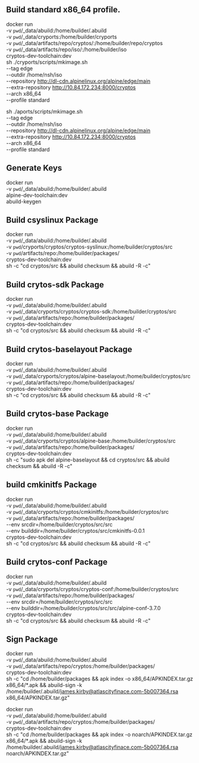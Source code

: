 ## Build standard x86_64 profile.

docker run \
-v `pwd`/_data/abuild:/home/builder/.abuild \
-v `pwd`/_data/cryports:/home/builder/cryports \
-v `pwd`/_data/artifacts/repo/cryptos/:/home/builder/repo/cryptos \
-v `pwd`/_data/artifacts/repo/iso/:/home/builder/iso \
cryptos-dev-toolchain:dev \
sh ./cryports/scripts/mkimage.sh \
--tag edge \
--outdir /home/nsh/iso \
--repository http://dl-cdn.alpinelinux.org/alpine/edge/main \
--extra-repository http://10.84.172.234:8000/cryptos \
--arch x86_64 \
--profile standard

sh ./aports/scripts/mkimage.sh \
--tag edge \
--outdir /home/nsh/iso \
--repository http://dl-cdn.alpinelinux.org/alpine/edge/main \
--extra-repository http://10.84.172.234:8000/cryptos \
--arch x86_64 \
--profile standard

## Generate Keys

docker run \
-v `pwd`/_data/abuild:/home/builder/.abuild \
alpine-dev-toolchain:dev \
abuild-keygen

## Build csyslinux Package

docker run \
-v `pwd`/_data/abuild:/home/builder/.abuild \
-v `pwd`/cryports/cryptos/cryptos-syslinux:/home/builder/cryptos/src \
-v `pwd`/artifacts/repo:/home/builder/packages/ \
cryptos-dev-toolchain:dev \
sh -c "cd cryptos/src && abuild checksum && abuild -R -c"

## Build crytos-sdk Package

docker run \
-v `pwd`/_data/abuild:/home/builder/.abuild \
-v `pwd`/_data/cryports/cryptos/cryptos-sdk:/home/builder/cryptos/src \
-v `pwd`/_data/artifacts/repo:/home/builder/packages/ \
cryptos-dev-toolchain:dev \
sh -c "cd cryptos/src && abuild checksum && abuild -R -c"

## Build crytos-baselayout Package

docker run \
-v `pwd`/_data/abuild:/home/builder/.abuild \
-v `pwd`/_data/cryports/cryptos/alpine-baselayout:/home/builder/cryptos/src \
-v `pwd`/_data/artifacts/repo:/home/builder/packages/ \
cryptos-dev-toolchain:dev \
sh -c "cd cryptos/src && abuild checksum && abuild -R -c"

## Build crytos-base Package

docker run \
-v `pwd`/_data/abuild:/home/builder/.abuild \
-v `pwd`/_data/cryports/cryptos/alpine-base:/home/builder/cryptos/src \
-v `pwd`/_data/artifacts/repo:/home/builder/packages/ \
cryptos-dev-toolchain:dev \
sh -c "sudo apk del alpine-baselayout && cd cryptos/src && abuild checksum && abuild -R -c"

## build cmkinitfs Package

docker run \
-v `pwd`/_data/abuild:/home/builder/.abuild \
-v `pwd`/_data/cryports/cryptos/cmkinitfs:/home/builder/cryptos/src \
-v `pwd`/_data/artifacts/repo:/home/builder/packages/ \
--env srcdir=/home/builder/cryptos/src/src \
--env builddir=/home/builder/cryptos/src/cmkinitfs-0.0.1 \
cryptos-dev-toolchain:dev \
sh -c "cd cryptos/src && abuild checksum && abuild -R -c"


## Build crytos-conf Package

docker run \
-v `pwd`/_data/abuild:/home/builder/.abuild \
-v `pwd`/_data/cryports/cryptos/cryptos-conf:/home/builder/cryptos/src \
-v `pwd`/_data/artifacts/repo:/home/builder/packages/ \
--env srcdir=/home/builder/cryptos/src/src \
--env builddir=/home/builder/cryptos/src/src/alpine-conf-3.7.0 \
cryptos-dev-toolchain:dev \
sh -c "cd cryptos/src && abuild checksum && abuild -R -c"

## Sign Package

docker run \
-v `pwd`/_data/abuild:/home/builder/.abuild \
-v `pwd`/_data/artifacts/repo/cryptos:/home/builder/packages/ \
cryptos-dev-toolchain:dev \
sh -c "cd /home/builder/packages && apk index -o x86_64/APKINDEX.tar.gz x86_64/*.apk && abuild-sign -k /home/builder/.abuild/james.kirby@atlascityfinace.com-5b007364.rsa x86_64/APKINDEX.tar.gz"


docker run \
-v `pwd`/_data/abuild:/home/builder/.abuild \
-v `pwd`/_data/artifacts/repo/cryptos:/home/builder/packages/ \
cryptos-dev-toolchain:dev \
sh -c "cd /home/builder/packages && apk index -o noarch/APKINDEX.tar.gz x86_64/*.apk && abuild-sign -k /home/builder/.abuild/james.kirby@atlascityfinace.com-5b007364.rsa noarch/APKINDEX.tar.gz"
